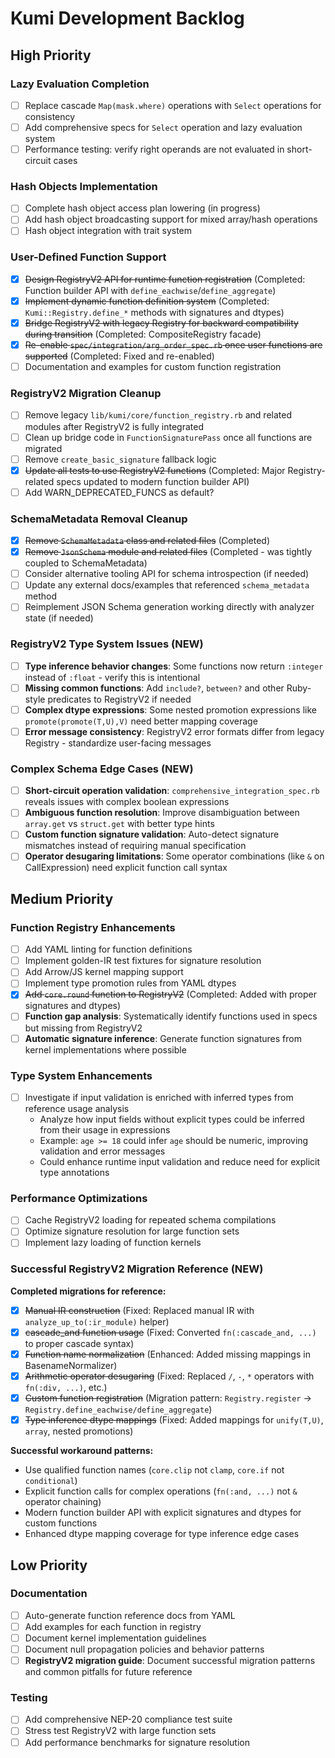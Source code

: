 # Kumi Development Backlog

## High Priority

### Lazy Evaluation Completion
- [ ] Replace cascade `Map(mask.where)` operations with `Select` operations for consistency
- [ ] Add comprehensive specs for `Select` operation and lazy evaluation system
- [ ] Performance testing: verify right operands are not evaluated in short-circuit cases

### Hash Objects Implementation  
- [ ] Complete hash object access plan lowering (in progress)
- [ ] Add hash object broadcasting support for mixed array/hash operations
- [ ] Hash object integration with trait system

### User-Defined Function Support
- [x] ~~Design RegistryV2 API for runtime function registration~~ (Completed: Function builder API with `define_eachwise`/`define_aggregate`)
- [x] ~~Implement dynamic function definition system~~ (Completed: `Kumi::Registry.define_*` methods with signatures and dtypes)
- [x] ~~Bridge RegistryV2 with legacy Registry for backward compatibility during transition~~ (Completed: CompositeRegistry facade)
- [x] ~~Re-enable `spec/integration/arg_order_spec.rb` once user functions are supported~~ (Completed: Fixed and re-enabled)
- [ ] Documentation and examples for custom function registration

### RegistryV2 Migration Cleanup
- [ ] Remove legacy `lib/kumi/core/function_registry.rb` and related modules after RegistryV2 is fully integrated
- [ ] Clean up bridge code in `FunctionSignaturePass` once all functions are migrated  
- [ ] Remove `create_basic_signature` fallback logic
- [x] ~~Update all tests to use RegistryV2 functions~~ (Completed: Major Registry-related specs updated to modern function builder API)
- [ ] Add WARN_DEPRECATED_FUNCS as default?

### SchemaMetadata Removal Cleanup
- [x] ~~Remove `SchemaMetadata` class and related files~~ (Completed)
- [x] ~~Remove `JsonSchema` module and related files~~ (Completed - was tightly coupled to SchemaMetadata)
- [ ] Consider alternative tooling API for schema introspection (if needed)
- [ ] Update any external docs/examples that referenced `schema_metadata` method
- [ ] Reimplement JSON Schema generation working directly with analyzer state (if needed)

### RegistryV2 Type System Issues (NEW)
- [ ] **Type inference behavior changes**: Some functions now return `:integer` instead of `:float` - verify this is intentional
- [ ] **Missing common functions**: Add `include?`, `between?` and other Ruby-style predicates to RegistryV2 if needed
- [ ] **Complex dtype expressions**: Some nested promotion expressions like `promote(promote(T,U),V)` need better mapping coverage
- [ ] **Error message consistency**: RegistryV2 error formats differ from legacy Registry - standardize user-facing messages

### Complex Schema Edge Cases (NEW)
- [ ] **Short-circuit operation validation**: `comprehensive_integration_spec.rb` reveals issues with complex boolean expressions 
- [ ] **Ambiguous function resolution**: Improve disambiguation between `array.get` vs `struct.get` with better type hints
- [ ] **Custom function signature validation**: Auto-detect signature mismatches instead of requiring manual specification
- [ ] **Operator desugaring limitations**: Some operator combinations (like `&` on CallExpression) need explicit function call syntax

## Medium Priority

### Function Registry Enhancements
- [ ] Add YAML linting for function definitions
- [ ] Implement golden-IR test fixtures for signature resolution
- [ ] Add Arrow/JS kernel mapping support
- [ ] Implement type promotion rules from YAML dtypes
- [x] ~~Add `core.round` function to RegistryV2~~ (Completed: Added with proper signatures and dtypes)
- [ ] **Function gap analysis**: Systematically identify functions used in specs but missing from RegistryV2
- [ ] **Automatic signature inference**: Generate function signatures from kernel implementations where possible

### Type System Enhancements
- [ ] Investigate if input validation is enriched with inferred types from reference usage analysis
  - Analyze how input fields without explicit types could be inferred from their usage in expressions
  - Example: `age >= 18` could infer `age` should be numeric, improving validation and error messages
  - Could enhance runtime input validation and reduce need for explicit type annotations

### Performance Optimizations
- [ ] Cache RegistryV2 loading for repeated schema compilations
- [ ] Optimize signature resolution for large function sets
- [ ] Implement lazy loading of function kernels

### Successful RegistryV2 Migration Reference (NEW)
**Completed migrations for reference:**
- [x] ~~Manual IR construction~~ (Fixed: Replaced manual IR with `analyze_up_to(:ir_module)` helper)
- [x] ~~cascade_and function usage~~ (Fixed: Converted `fn(:cascade_and, ...)` to proper cascade syntax)
- [x] ~~Function name normalization~~ (Enhanced: Added missing mappings in BasenameNormalizer)
- [x] ~~Arithmetic operator desugaring~~ (Fixed: Replaced `/`, `-`, `*` operators with `fn(:div, ...)`, etc.)
- [x] ~~Custom function registration~~ (Migration pattern: `Registry.register` → `Registry.define_eachwise/define_aggregate`)
- [x] ~~Type inference dtype mappings~~ (Fixed: Added mappings for `unify(T,U)`, `array`, nested promotions)

**Successful workaround patterns:**
- Use qualified function names (`core.clip` not `clamp`, `core.if` not `conditional`)
- Explicit function calls for complex operations (`fn(:and, ...)` not `&` operator chaining)  
- Modern function builder API with explicit signatures and dtypes for custom functions
- Enhanced dtype mapping coverage for type inference edge cases

## Low Priority

### Documentation
- [ ] Auto-generate function reference docs from YAML
- [ ] Add examples for each function in registry
- [ ] Document kernel implementation guidelines
- [ ] Document null propagation policies and behavior patterns
- [ ] **RegistryV2 migration guide**: Document successful migration patterns and common pitfalls for future reference

### Testing
- [ ] Add comprehensive NEP-20 compliance test suite
- [ ] Stress test RegistryV2 with large function sets
- [ ] Add performance benchmarks for signature resolution